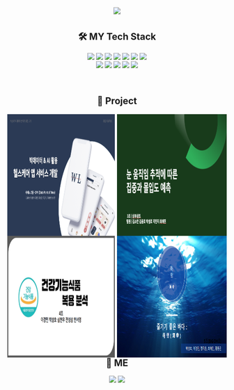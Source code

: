 <h1 align="center">
  <img src="https://capsule-render.vercel.app/api?type=wave&color=4CABE5&height=200&section=header&text=SeonghoPark&fontSize=70" />
</h1>

<h2 align="center">
🛠 MY Tech Stack
</h2>

<p align="center">
<img src="https://img.shields.io/badge/-Python-3776AB?style=flat-square&logo=Python&logoColor=white" />
<img src="https://img.shields.io/badge/-django-276DC3?style=flat-square&logo=django&logoColor=white" />
<img src="https://img.shields.io/badge/-VSCode-276DC3?style=flat-square&logo=visualstudiocode&logoColor=white" />
<img src="https://img.shields.io/badge/-mariadb-003545?style=flat-square&logo=mariadb&logoColor=white" />
<img src="https://img.shields.io/badge/-SQL-4479A1?style=flat-square&logo=MySQL&logoColor=white" />
<img src="https://img.shields.io/badge/-TensorFlow-FF6F00?style=flat-square&logo=TensorFlow&logoColor=white" />
<img src="https://img.shields.io/badge/-Jupyter-F37626?style=flat-square&logo=Jupyter&logoColor=white" />
<br>
<img src="https://img.shields.io/badge/-plotly-E97627?style=flat-square&logo=plotly&logoColor=white" />
<img src="https://img.shields.io/badge/-Tableau-E97627?style=flat-square&logo=Tableau&logoColor=white" />
<img src="https://img.shields.io/badge/-React_Native-61DAFB?style=flat-square&logo=React&logoColor=white" />
<img src="https://img.shields.io/badge/-android-3DDC84?style=flat-square&logo=android&logoColor=white" />
<img src="https://img.shields.io/badge/-typescript-3178C6?style=flat-square&logo=typescript&logoColor=white" />
</p>

<br>
<h2 align="center">
💼 Project
</h2>
<div>
  <a href="https://github.com/FINAL-BUSAN-2/DataPointOfView">
    <img src="./img/Final_Project.png" width="49%" height="280" style="float: left;">
  </a>
  <a href="https://github.com/seonghorang/Third_Project">
  <img src="./img/Third_Project2.png" width="50%" height="280" style="float: right;">
  </a>
</div>
<div>
  <a href="https://github.com/hodu31/miniproject">
    <img src="./img/Second_Project.png" width="49%" height="280" style="float: left;">
  </a>
  <a href="https://github.com/seonghorang/First_Project">
  <img src="./img/First_Project.png" width="50%" height="280" style="float: right;">
  </a>
</div>


<br>
<h2 align="center">
👀 ME
</h2>
<p align="center">
  <a href="https://shorang.tistory.com/" style="display: inline-block;">
    <img src="https://img.shields.io/badge/-blog-FF5722?style=flat-square&logo=blogger&logoColor=white"/>
  </a>
  
  <a href="https://mail.google.com/mail/?view=cm&amp;fs=1&amp;to=bigdata0416@gmail.com" target="_blank">
    <img src="https://img.shields.io/badge/-Gmail-EA4335?style=flat-square&logo=gmail&logoColor=white" />
  </a>
</p>
